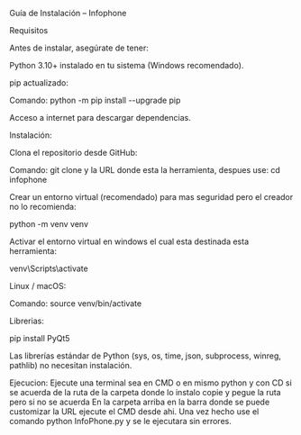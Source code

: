 Guía de Instalación – Infophone

Requisitos

Antes de instalar, asegúrate de tener:

Python 3.10+ instalado en tu sistema (Windows recomendado).

pip actualizado:

Comando: python -m pip install --upgrade pip

Acceso a internet para descargar dependencias.

Instalación:

Clona el repositorio desde GitHub:

 Comando: git clone y la URL donde esta la herramienta, despues use:
 cd infophone

Crear un entorno virtual (recomendado) para mas seguridad pero el creador no lo recomienda:

python -m venv venv

Activar el entorno virtual en windows el cual esta destinada esta herramienta:

venv\Scripts\activate

Linux / macOS:

Comando: source venv/bin/activate

Librerias:

pip install PyQt5

Las librerías estándar de Python (sys, os, time, json, subprocess, winreg, pathlib) no necesitan instalación.

Ejecucion: Ejecute una terminal sea en CMD o en mismo python y con CD si se acuerda de la ruta de la carpeta donde lo instalo copie y pegue la ruta pero si no se acuerda
En la carpeta arriba en la barra donde se puede customizar la URL ejecute el CMD desde ahi.  Una vez hecho use el comando python InfoPhone.py y se le ejecutara sin errores.


